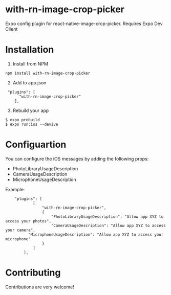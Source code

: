 # with-rn-image-crop-picker

Expo config plugin for react-native-image-crop-picker.
Requires Expo Dev Client

# Installation

1. Install from NPM

```
npm install with-rn-image-crop-picker
```

2. Add to app.json

```
 "plugins": [
      "with-rn-image-crop-picker"
    ],
```

3. Rebuild your app

```
$ expo prebuild
$ expo run:ios --devive
```

# Configuartion

You can configure the iOS messages by adding the following props:

- PhotoLibraryUsageDescription
- CameraUsageDescription
- MicrophoneUsageDescription

Example:

```
	"plugins": [
			[
				"with-rn-image-crop-picker",
				{
					"PhotoLibraryUsageDescription": "Allow app XYZ to access your photos",
					"CameraUsageDescription": "Allow app XYZ to access your camera",
          "MicrophoneUsageDescription": "Allow app XYZ to access your microphone"
				}
			]
		],
```

# Contributing

Contributions are very welcome!
